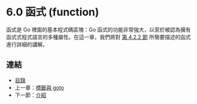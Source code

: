 # 6.0 函式 (function)

函式是 Go 裡面的基本程式碼區塊：Go 函式的功能非常強大，以至於被認為擁有函式式程式語言的多種屬性。在這一章，我們將對 [第 4.2.2 節](04.2.md) 所簡要描述的函式進行詳細的講解。

## 連結

- [目錄](directory.md)
- 上一章：[標籤與 goto](05.6.md)
- 下一節：[介紹](06.1.md)
